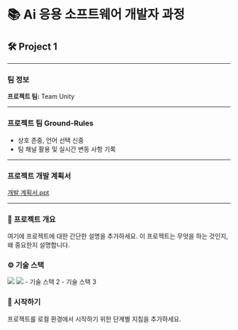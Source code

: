 # 📚 Ai 응용 소프트웨어 개발자 과정

## 🛠️ Project 1

---

### 팀 정보
**프로젝트 팀:** Team Unity

---

### 프로젝트 팀 Ground-Rules
- 상호 존중, 언어 선택 신중
- 팀 채널 활용 및 실시간 변동 사항 기록

---

### 프로젝트 개발 계획서
[개발 계획서.ppt](https://www.canva.com/design/DAGNhDwQJpI/iVUgEJCfW-CegUKUjV539g/edit)

---

### 📌 프로젝트 개요
여기에 프로젝트에 대한 간단한 설명을 추가하세요. 이 프로젝트는 무엇을 하는 것인지, 왜 중요한지 설명합니다.

### ⚙️ 기술 스택
<img src="https://img.shields.io/badge/html5-E34F26?style=for-the-badge&logo=html5&logoColor=white">
<img src="https://img.shields.io/badge/css3-E34F26?style=for-the-badge&logo=css3&logoColor=white">
- 기술 스택 2
- 기술 스택 3

### 🚀 시작하기
프로젝트를 로컬 환경에서 시작하기 위한 단계별 지침을 추가하세요.

